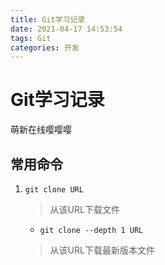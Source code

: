 ```yaml
---
title: Git学习记录
date: 2021-04-17 14:53:54
tags: Git
categories:	开发
---
```

# Git学习记录
萌新在线嘤嘤嘤
<!--more-->
## 常用命令
1. `git clone URL`
	>从该URL下载文件
	
	- `git clone --depth 1 URL`
	>从该URL下载最新版本文件
